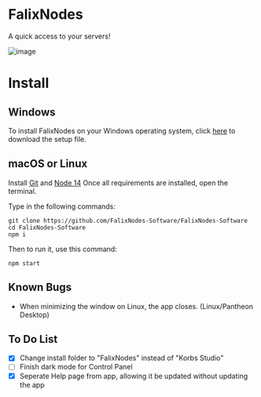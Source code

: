 # FalixNodes
A quick access to your servers!

![image](https://imgur.com/TFPV1ni.png)

# Install
## Windows
To install FalixNodes on your Windows operating system, click [here](https://github.com/FalixNodes-Software/FalixNodes-Software/releases/download/v2.0.0-Beta-2/FalixNodes-Setup.zip) to download the setup file.

## macOS or Linux
Install [Git](https://git-scm.com/downloads) and [Node 14](https://nodejs.org/en/download/current/)
Once all requirements are installed, open the terminal.

Type in the following commands:
```
git clone https://github.com/FalixNodes-Software/FalixNodes-Software
cd FalixNodes-Software
npm i
```
Then to run it, use this command:
```
npm start
```

## Known Bugs
 - When minimizing the window on Linux, the app closes. (Linux/Pantheon Desktop)

## To Do List
- [x] Change install folder to "FalixNodes" instead of "Korbs Studio"
- [ ] Finish dark mode for Control Panel
- [x] Seperate Help page from app, allowing it be updated without updating the app
